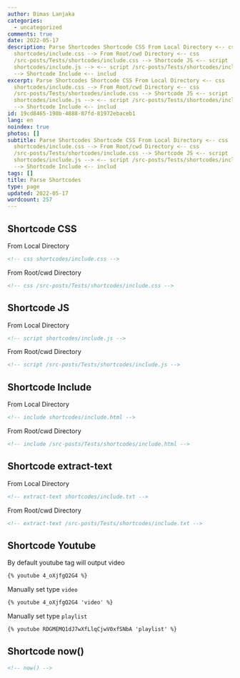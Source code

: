 ```yaml
---
author: Dimas Lanjaka
categories:
  - uncategorized
comments: true
date: 2022-05-17
description: Parse Shortcodes Shortcode CSS From Local Directory <-- css
  shortcodes/include.css --> From Root/cwd Directory <-- css
  /src-posts/Tests/shortcodes/include.css --> Shortcode JS <-- script
  shortcodes/include.js --> <-- script /src-posts/Tests/shortcodes/include.js
  --> Shortcode Include <-- includ
excerpt: Parse Shortcodes Shortcode CSS From Local Directory <-- css
  shortcodes/include.css --> From Root/cwd Directory <-- css
  /src-posts/Tests/shortcodes/include.css --> Shortcode JS <-- script
  shortcodes/include.js --> <-- script /src-posts/Tests/shortcodes/include.js
  --> Shortcode Include <-- includ
id: 19cd8465-198b-4888-87fd-81972ebaceb1
lang: en
noindex: true
photos: []
subtitle: Parse Shortcodes Shortcode CSS From Local Directory <-- css
  shortcodes/include.css --> From Root/cwd Directory <-- css
  /src-posts/Tests/shortcodes/include.css --> Shortcode JS <-- script
  shortcodes/include.js --> <-- script /src-posts/Tests/shortcodes/include.js
  --> Shortcode Include <-- includ
tags: []
title: Parse Shortcodes
type: page
updated: 2022-05-17
wordcount: 257
---
```


## Shortcode CSS
From Local Directory

```html
<!-- css shortcodes/include.css -->
```

From Root/cwd Directory

```html
<!-- css /src-posts/Tests/shortcodes/include.css -->
```

## Shortcode JS
From Local Directory

```html
<!-- script shortcodes/include.js -->
```

From Root/cwd Directory

```html
<!-- script /src-posts/Tests/shortcodes/include.js -->
```

## Shortcode Include

From Local Directory

```html
<!-- include shortcodes/include.html -->
```

From Root/cwd Directory

```html
<!-- include /src-posts/Tests/shortcodes/include.html -->
```

## Shortcode extract-text
From Local Directory

```html
<!-- extract-text shortcodes/include.txt -->
```

From Root/cwd Directory

```html
<!-- extract-text /src-posts/Tests/shortcodes/include.txt -->
```

## Shortcode Youtube
By default youtube tag will output video
```html
{% youtube 4_oXjfgQ2G4 %}
```
Manually set type `video`
```html
{% youtube 4_oXjfgQ2G4 'video' %}
```
Manually set type `playlist`
```html
{% youtube RDGMEMQ1dJ7wXfLlqCjwV0xfSNbA 'playlist' %}
```

## Shortcode now()
```html
<!-- now() -->
```

